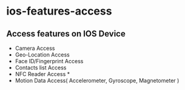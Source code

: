 # ios-features-access
## Access features on IOS Device
- Camera Access
- Geo-Location Access
- Face ID/Fingerprint Access
- Contacts list Access
- NFC Reader Access *
- Motion Data Access( Accelerometer, Gyroscope, Magnetometer )

